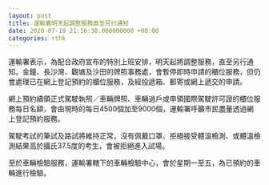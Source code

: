 ```yaml
---
layout: post
title: 運輸署明天起調整服務直至另行通知
date: 2020-07-19 21:16:38.000000000 +08:00
categories: rthk
---
```


運輸署表示，為配合政府宣布的特別上班安排，明天起將調整服務，直至另行通知。金鐘、長沙灣、觀塘及沙田的牌照事務處，會暫停即時申請的櫃位服務，但仍會處理已在網上登記預約的櫃位服務，及經投遞箱、郵寄或網上遞交的申請。

網上預約續領正式駕駛執照／車輛牌照、車輛過戶或申領國際駕駛許可證的櫃位服務每日名額，會由現時的每日4500個加至9000個，運輸署呼籲市民盡量透過網上登記預約服務。

駕駛考試的筆試及路試將維持正常，沒有佩戴口罩、拒絕接受體溫檢測、或體溫檢測結果高於攝氏37.5度的考生，會被拒絕進入試場。

至於車輛檢驗服務，運輸署轄下的車輛檢驗中心，會於星期一至五，為已預約的車輛進行檢驗。
